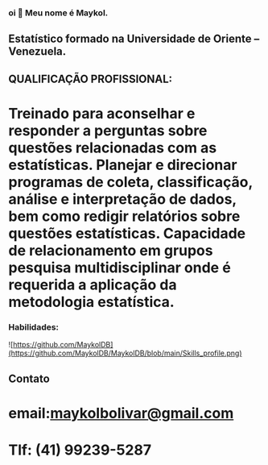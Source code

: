 ### oi 👋 Meu nome é Maykol.

## Estatístico formado na Universidade de Oriente – Venezuela.

## QUALIFICAÇÃO PROFISSIONAL:
# Treinado para aconselhar e responder a perguntas sobre questões relacionadas com as estatísticas. Planejar e direcionar programas de coleta, classificação, análise e interpretação de dados, bem como redigir relatórios sobre questões estatísticas. Capacidade de relacionamento em grupos pesquisa multidisciplinar onde é requerida a aplicação da metodologia estatística.

### Habilidades:
![https://github.com/MaykolDB](https://github.com/MaykolDB/MaykolDB/blob/main/Skills_profile.png)


## Contato
# email:maykolbolivar@gmail.com
# Tlf: (41) 99239-5287

<!--
**MaykolDB/MaykolDB** is a ✨ _special_ ✨ repository because its `README.md` (this file) appears on your GitHub profile.

Here are some ideas to get you started:

- 🔭 I’m currently working on ...
- 🌱 I’m currently learning ...
- 👯 I’m looking to collaborate on ...
- 🤔 I’m looking for help with ...
- 💬 Ask me about ...
- 📫 How to reach me: ...
- 😄 Pronouns: ...
- ⚡ Fun fact: ...
-->
